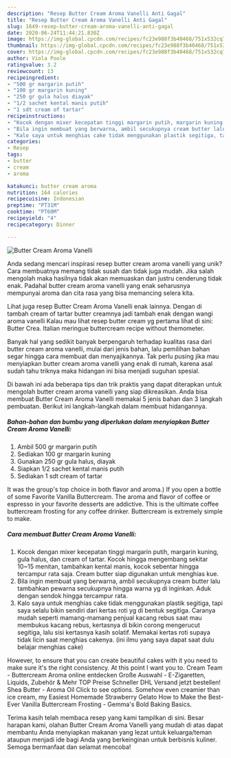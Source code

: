 ```yaml
---
description: "Resep Butter Cream Aroma Vanelli Anti Gagal"
title: "Resep Butter Cream Aroma Vanelli Anti Gagal"
slug: 1649-resep-butter-cream-aroma-vanelli-anti-gagal
date: 2020-06-24T11:44:21.830Z
image: https://img-global.cpcdn.com/recipes/fc23e988f3b40468/751x532cq70/butter-cream-aroma-vanelli-foto-resep-utama.jpg
thumbnail: https://img-global.cpcdn.com/recipes/fc23e988f3b40468/751x532cq70/butter-cream-aroma-vanelli-foto-resep-utama.jpg
cover: https://img-global.cpcdn.com/recipes/fc23e988f3b40468/751x532cq70/butter-cream-aroma-vanelli-foto-resep-utama.jpg
author: Viola Poole
ratingvalue: 3.2
reviewcount: 13
recipeingredient:
- "500 gr margarin putih"
- "100 gr margarin kuning"
- "250 gr gula halus diayak"
- "1/2 sachet kental manis putih"
- "1 sdt cream of tartar"
recipeinstructions:
- "Kocok dengan mixer kecepatan tinggi margarin putih, margarin kuning, gula halus, dan cream of tartar. Kocok hingga mengembang sekitar 10~15 menitan, tambahkan kental manis, kocok sebentar hingga tercampur rata saja. Cream butter siap digunakan untuk menghias kue."
- "Bila ingin membuat yang berwarna, ambil secukupnya cream butter lalu tambahkan pewarna secukupnya hingga warna yg di inginkan. Aduk dengan sendok hingga tercampur rata."
- "Kalo saya untuk menghias cake tidak menggunakan plastik segitiga, tapi saya selalu bikin sendiri dari kertas roti yg di bentuk segitiga. Caranya mudah seperti mamang-mamang penjual kacang rebus saat mau membukus kacang rebus, kertasnya di bikin corong mengerucut segitiga, lalu sisi kertasnya kasih solatif. Memakai kertas roti supaya tidak licin saat menghias cakenya. (ini ilmu yang saya dapat saat dulu belajar menghias cake)"
categories:
- Resep
tags:
- butter
- cream
- aroma

katakunci: butter cream aroma 
nutrition: 164 calories
recipecuisine: Indonesian
preptime: "PT31M"
cooktime: "PT60M"
recipeyield: "4"
recipecategory: Dinner

---
```



![Butter Cream Aroma Vanelli](https://img-global.cpcdn.com/recipes/fc23e988f3b40468/751x532cq70/butter-cream-aroma-vanelli-foto-resep-utama.jpg)

Anda sedang mencari inspirasi resep butter cream aroma vanelli yang unik? Cara membuatnya memang tidak susah dan tidak juga mudah. Jika salah mengolah maka hasilnya tidak akan memuaskan dan justru cenderung tidak enak. Padahal butter cream aroma vanelli yang enak seharusnya mempunyai aroma dan cita rasa yang bisa memancing selera kita.

Lihat juga resep Butter Cream Aroma Vanelli enak lainnya. Dengan di tambah cream of tartar butter creamnya jadi tambah enak dengan wangi aroma vanelli Kalau mau lihat resep butter cream yg pertama lihat di sini: Butter Crea. Italian meringue buttercream recipe without themometer.

Banyak hal yang sedikit banyak berpengaruh terhadap kualitas rasa dari butter cream aroma vanelli, mulai dari jenis bahan, lalu pemilihan bahan segar hingga cara membuat dan menyajikannya. Tak perlu pusing jika mau menyiapkan butter cream aroma vanelli yang enak di rumah, karena asal sudah tahu triknya maka hidangan ini bisa menjadi suguhan spesial.


Di bawah ini ada beberapa tips dan trik praktis yang dapat diterapkan untuk mengolah butter cream aroma vanelli yang siap dikreasikan. Anda bisa membuat Butter Cream Aroma Vanelli memakai 5 jenis bahan dan 3 langkah pembuatan. Berikut ini langkah-langkah dalam membuat hidangannya.

<!--inarticleads1-->

##### Bahan-bahan dan bumbu yang diperlukan dalam menyiapkan Butter Cream Aroma Vanelli:

1. Ambil 500 gr margarin putih
1. Sediakan 100 gr margarin kuning
1. Gunakan 250 gr gula halus, diayak
1. Siapkan 1/2 sachet kental manis putih
1. Sediakan 1 sdt cream of tartar


It was the group&#39;s top choice in both flavor and aroma.) If you open a bottle of some Favorite Vanilla Buttercream. The aroma and flavor of coffee or espresso in your favorite desserts are addictive. This is the ultimate coffee buttercream frosting for any coffee drinker. Buttercream is extremely simple to make. 

<!--inarticleads2-->

##### Cara membuat Butter Cream Aroma Vanelli:

1. Kocok dengan mixer kecepatan tinggi margarin putih, margarin kuning, gula halus, dan cream of tartar. Kocok hingga mengembang sekitar 10~15 menitan, tambahkan kental manis, kocok sebentar hingga tercampur rata saja. Cream butter siap digunakan untuk menghias kue.
1. Bila ingin membuat yang berwarna, ambil secukupnya cream butter lalu tambahkan pewarna secukupnya hingga warna yg di inginkan. Aduk dengan sendok hingga tercampur rata.
1. Kalo saya untuk menghias cake tidak menggunakan plastik segitiga, tapi saya selalu bikin sendiri dari kertas roti yg di bentuk segitiga. Caranya mudah seperti mamang-mamang penjual kacang rebus saat mau membukus kacang rebus, kertasnya di bikin corong mengerucut segitiga, lalu sisi kertasnya kasih solatif. Memakai kertas roti supaya tidak licin saat menghias cakenya. (ini ilmu yang saya dapat saat dulu belajar menghias cake)


However, to ensure that you can create beautiful cakes with it you need to make sure it&#39;s the right consistency. At this point I want you to. Cream Team - Buttercream Aroma online entdecken Große Auswahl - E-Zigaretten, Liquids, Zubehör &amp; Mehr TOP Preise Schneller DHL Versand jetzt bestellen! Shea Butter - Aroma Oil Click to see options. Somehow even creamier than ice cream, my Easiest Homemade Strawberry Gelato How to Make the Best-Ever Vanilla Buttercream Frosting - Gemma&#39;s Bold Baking Basics. 

Terima kasih telah membaca resep yang kami tampilkan di sini. Besar harapan kami, olahan Butter Cream Aroma Vanelli yang mudah di atas dapat membantu Anda menyiapkan makanan yang lezat untuk keluarga/teman ataupun menjadi ide bagi Anda yang berkeinginan untuk berbisnis kuliner. Semoga bermanfaat dan selamat mencoba!
